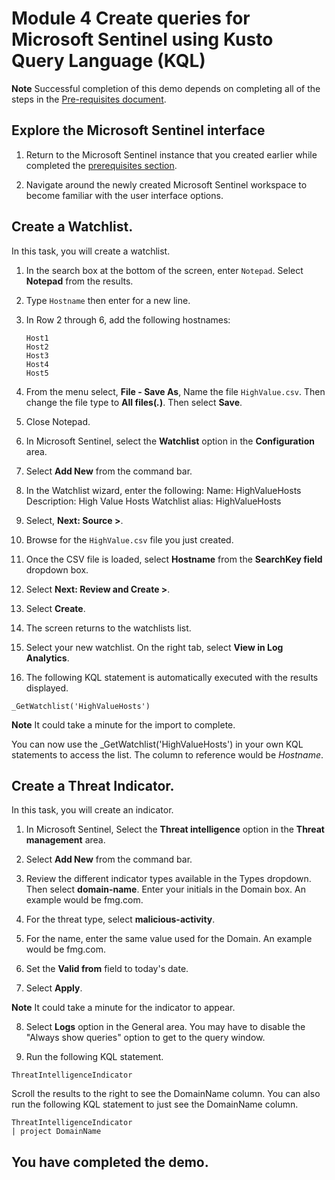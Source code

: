 # Module 4 Create queries for Microsoft Sentinel using Kusto Query Language (KQL)

**Note** Successful completion of this demo depends on completing all of the steps in the  [Pre-requisites document](00-prerequisites.md). 

## Explore the Microsoft Sentinel interface

1. Return to the Microsoft Sentinel instance that you created earlier while completed the [prerequisites section](00-prerequisites.md#deploy-azure-sentinel-workspace-for-demo-in-module-4).

1. Navigate around the newly created Microsoft Sentinel workspace to become familiar with the user interface options.

## Create a Watchlist.

In this task, you will create a watchlist.

1. In the search box at the bottom of the screen, enter `Notepad`.  Select **Notepad** from the results.

2. Type `Hostname` then enter for a new line.

3. In Row 2 through 6, add the following hostnames:
    ```
    Host1
    Host2
    Host3
    Host4
    Host5
    ```

4. From the menu select, **File - Save As**, Name the file `HighValue.csv`.  Then change the file type to **All files(*.*)**.  Then select **Save**.

5. Close Notepad.

6. In Microsoft Sentinel, select the **Watchlist** option in the **Configuration** area.

7. Select **Add New** from the command bar.

8. In the Watchlist wizard, enter the following:
    Name: HighValueHosts
    Description: High Value Hosts
    Watchlist alias: HighValueHosts

9. Select, **Next: Source >**.

10. Browse for the `HighValue.csv` file you just created. 

1. Once the CSV file is loaded, select **Hostname** from the **SearchKey field** dropdown box.

11. Select **Next: Review and Create >**.

12. Select **Create**.

13. The screen returns to the watchlists list.

14. Select your new watchlist.  On the right tab, select **View in Log Analytics**.

15. The following KQL statement is automatically executed with the results displayed.

```KQL
_GetWatchlist('HighValueHosts')
```
**Note** It could take a minute for the import to complete.

You can now use the _GetWatchlist('HighValueHosts') in your own KQL statements to access the list. The column to reference would be *Hostname*.

## Create a Threat Indicator.

In this task, you will create an indicator.

1. In Microsoft Sentinel, Select the **Threat intelligence** option in the **Threat management** area.

2. Select **Add New** from the command bar.

3. Review the different indicator types available in the Types dropdown.  Then select **domain-name**. Enter your initials in the Domain box. An example would be fmg.com.

4. For the threat type, select **malicious-activity**.

5. For the name, enter the same value used for the Domain. An example would be fmg.com.

6. Set the **Valid from** field to today's date.

7. Select **Apply**.

**Note** It could take a minute for the indicator to appear.

8. Select **Logs** option in the General area.  You may have to disable the "Always show queries" option to get to the query window.

9. Run the following KQL statement.

```KQL
ThreatIntelligenceIndicator 
```
Scroll the results to the right to see the DomainName column. You can also run the following KQL statement to just see the DomainName column.  

```KQL
ThreatIntelligenceIndicator 
| project DomainName
```
## You have completed the demo.